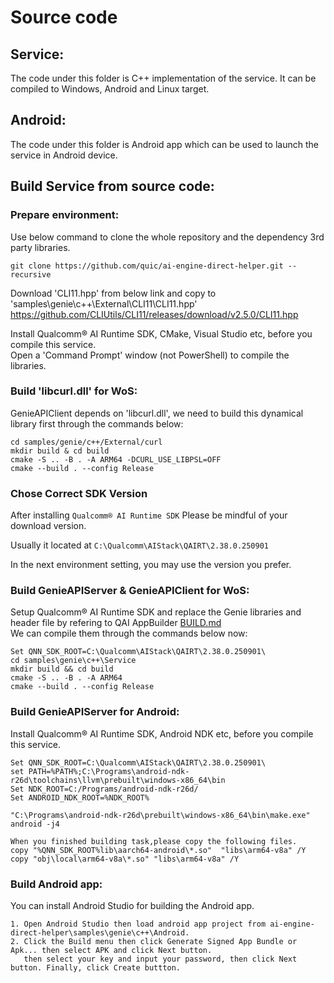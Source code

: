 # Source code
## Service:

The code under this folder is C++ implementation of the service. It can be compiled to Windows, Android and Linux target.

## Android:

The code under this folder is Android app which can be used to launch the service in Android device.

## Build Service from source code:

### Prepare environment:<br>

Use below command to clone the whole repository and the dependency 3rd party libraries.

```
git clone https://github.com/quic/ai-engine-direct-helper.git --recursive
```

Download 'CLI11.hpp' from below link and copy to 'samples\genie\c++\External\CLI11\CLI11.hpp'
https://github.com/CLIUtils/CLI11/releases/download/v2.5.0/CLI11.hpp

Install Qualcomm® AI Runtime SDK, CMake, Visual Studio etc, before you compile this service.<br>
Open a 'Command Prompt' window (not PowerShell) to compile the libraries.

### Build 'libcurl.dll' for WoS:<br>

GenieAPIClient depends on 'libcurl.dll', we need to build this dynamical library first through the commands below:

```
cd samples/genie/c++/External/curl
mkdir build & cd build
cmake -S .. -B . -A ARM64 -DCURL_USE_LIBPSL=OFF 
cmake --build . --config Release
```

### Chose Correct SDK Version

After installing `Qualcomm® AI Runtime SDK` Please be mindful of your download version.

Usually it located at `C:\Qualcomm\AIStack\QAIRT\2.38.0.250901`

In the next environment setting, you may use the version you prefer.

### Build GenieAPIServer & GenieAPIClient for WoS:<br>

Setup Qualcomm® AI Runtime SDK and replace the Genie libraries and header file by refering to QAI AppBuilder [BUILD.md](../../../BUILD.md) <br>
We can compile them through the commands below now:

```
Set QNN_SDK_ROOT=C:\Qualcomm\AIStack\QAIRT\2.38.0.250901\
cd samples\genie\c++\Service
mkdir build && cd build
cmake -S .. -B . -A ARM64
cmake --build . --config Release
```

### Build GenieAPIServer for Android: <br>

Install Qualcomm® AI Runtime SDK, Android NDK etc, before you compile this service.<br>

```
Set QNN_SDK_ROOT=C:\Qualcomm\AIStack\QAIRT\2.38.0.250901\
set PATH=%PATH%;C:\Programs\android-ndk-r26d\toolchains\llvm\prebuilt\windows-x86_64\bin
Set NDK_ROOT=C:/Programs/android-ndk-r26d/
Set ANDROID_NDK_ROOT=%NDK_ROOT%

"C:\Programs\android-ndk-r26d\prebuilt\windows-x86_64\bin\make.exe" android -j4

When you finished building task,please copy the following files.
copy "%QNN_SDK_ROOT%lib\aarch64-android\*.so"  "libs\arm64-v8a" /Y
copy "obj\local\arm64-v8a\*.so" "libs\arm64-v8a" /Y
```


### Build Android app:<br>

You can install Android Studio for building the Android app.

```
1. Open Android Studio then load android app project from ai-engine-direct-helper\samples\genie\c++\Android.
2. Click the Build menu then click Generate Signed App Bundle or Apk... then select APK and click Next button.
   then select your key and input your password, then click Next button. Finally, click Create buttton.
```
